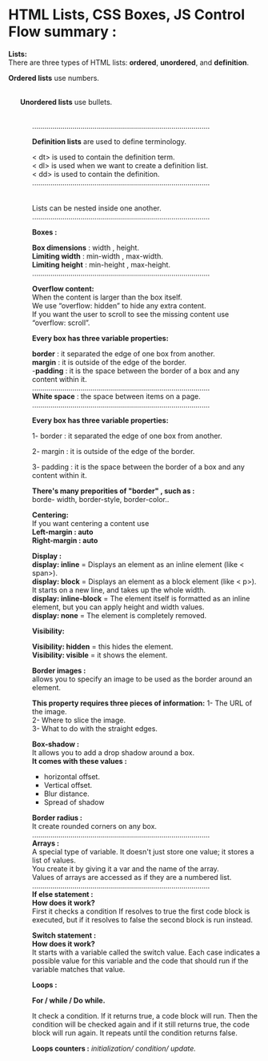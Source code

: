 # HTML Lists, CSS Boxes, JS Control Flow summary :

**Lists:** <br>
There are three types of HTML lists: **ordered**, **unordered**, and **definition**. <br>

**Ordered lists** use numbers.  <ol> <br>
**Unordered lists** use bullets. <ul> <br>
........................................................................................ <br> 

 **Definition lists** are used to define terminology. <br>

< dt> is used to contain the definition term. <br>
< dl> is used when we want to create a definition list. <br>
< dd> is used to contain the definition. <br>
........................................................................................ <br> 
 <br>  
Lists can be nested inside one another. <br>
........................................................................................ <br> 
 
**Boxes :** <br>

**Box dimensions** : width , height. <br>
**Limiting width** : min-width , max-width. <br>
**Limiting height** : min-height , max-height. <br>
........................................................................................ <br> 

**Overflow content:** <br> 
When the content is larger than the box itself. <br> 
We use “overflow: hidden” to hide any extra content. <br>
If you want the user to scroll to see the missing content use “overflow: scroll”. <br>

**Every box has three variable properties:** <br> 

 **border** : it separated the edge of one box from another. <br> 
 **margin** : it is outside of the edge of the border. <br> 
-**padding** : it is the space between the border of a box and any content within it. <br>
........................................................................................ <br> 
**White space** : the space between items on a page. <br>
........................................................................................ <br> 
 

**Every box has three variable properties:** <br> 

1- border : it separated the edge of one box from another. <br> 

2- margin : it is outside of the edge of the border. <br> 

3- padding : it is the space between the border of a box and any content within it. <br> 

**There's many preporities of "border" , such as :** <br> 
borde- width, border-style, border-color.. <br> 

**Centering:** <br>
If you want centering a content use <br> 
**Left-margin : auto** <br>
**Right-margin : auto** <br>

**Display :** <br> 
**display: inline** = Displays an element as an inline element (like < span>). <br>
**display: block** = Displays an element as a block element (like < p>). It starts on a new line, and takes up the whole width. <br>
**display: inline-block** = The element itself is formatted as an inline element, but you can apply height and width values. <br>
**display: none** = The element is completely removed. <br>

**Visibility:** <br> 

**Visibility: hidden** = this hides the element. <br>
**Visibility: visible** = it shows the element. <br>

**Border images :** <br>
allows you to specify an image to be used as the border around an element. <br>

**This property requires three pieces of information:**
1- The URL of the image. <br>
2- Where to slice the image. <br>
3- What to do with the straight edges. <br>

**Box-shadow :** <br> 
It allows you to add a drop shadow around a box. <br>
**It comes with these values :** <br> 
- horizontal offset. 
- Vertical offset.
- Blur distance.
- Spread of shadow

**Border radius :** <br> 
It create rounded corners on any box.<br>
........................................................................................ <br> 
**Arrays :** <br> 
A special type of variable. It doesn't just store one value; it stores a list of values. <br>
You create it by giving it a var and the name of the array. <br>
Values of arrays are accessed as if they are a numbered list. <br>
........................................................................................ <br> 
**If else statement :** <br>
**How does it work?** <br>
First it checks a condition If resolves to true the first code block is executed, but if it resolves to false the second block is run instead. <br>

**Switch statement :** <br> 
**How does it work?** <br>
It starts with a variable called the switch value. Each case indicates a possible value for this variable and the code that should run if the variable matches that value. <br>

**Loops :** <br>

**For / while / Do while.** <br>

It check a condition. If it returns true, a code block will run. Then the condition will be checked again and if it still returns true, the code block will run again. It repeats until the condition returns false. <br> 

**Loops counters :** *initialization/ condition/ update.* 